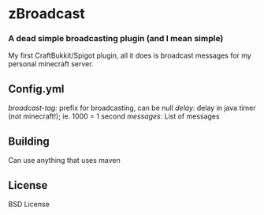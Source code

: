 # zBroadcast
### A dead simple broadcasting plugin (and I mean simple)

My first CraftBukkit/Spigot plugin, all it does is broadcast
messages for my personal minecraft server.

## Config.yml
_broadcast-tag:_ prefix for broadcasting, can be null
_delay:_ delay in java timer (not minecraft!); ie. 1000 = 1 second
_messages:_ List of messages

## Building

Can use anything that uses maven

## License

BSD License
